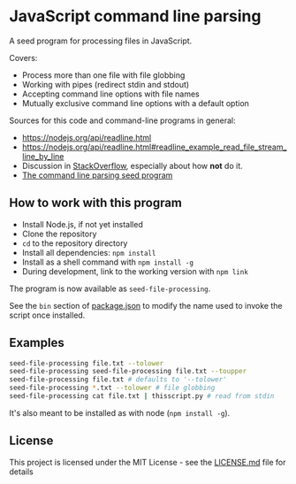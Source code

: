 # JavaScript command line parsing

A seed program for processing files in JavaScript.

Covers:

- Process more than one file with file globbing
- Working with pipes (redirect stdin and stdout)
- Accepting command line options with file names
- Mutually exclusive command line options with a default option

Sources for this code and command-line programs in general:

- <https://nodejs.org/api/readline.html>
- <https://nodejs.org/api/readline.html#readline_example_read_file_stream_line_by_line>
- Discussion in [StackOverflow](https://stackoverflow.com/questions/6156501/read-a-file-one-line-at-a-time-in-node-js),
  especially about how **not** do it.
- [The command line parsing seed program](https://github.com/cgarbin/seed-javascript-command-line-arg-parsing)

## How to work with this program

- Install Node.js, if not yet installed
- Clone the repository
- `cd` to the repository directory
- Install all dependencies: `npm install`
- Install as a shell command with `npm install -g`
- During development, link to the working version with `npm link`

The program is now available as `seed-file-processing`.

See the `bin` section of [package.json](package.json) to modify the name used to invoke the script once installed.

## Examples

```bash
seed-file-processing file.txt --tolower
seed-file-processing seed-file-processing file.txt --toupper
seed-file-processing file.txt # defaults to '--tolower'
seed-file-processing *.txt --tolower # file globbing
seed-file-processing cat file.txt | thisscript.py # read from stdin
```

It's also meant to be installed as with node (`npm install -g`).


## License

This project is licensed under the MIT License - see the [LICENSE.md](LICENSE.md) file for details
